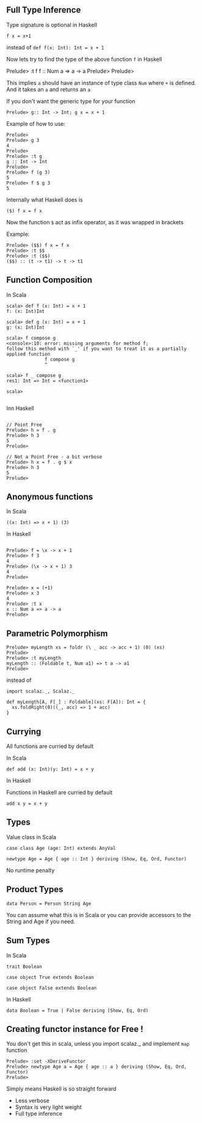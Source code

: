 ## Full Type Inference
Type signature is optional in Haskell

`f x = x+1`

instead of `def f(x: Int): Int = x + 1`

Now lets try to find the type of the above function `f` in Haskell

Prelude> :t f
f :: Num a => a -> a
Prelude>
Prelude>

This implies `a` should have an instance of type class `Num` where `+` is defined.
And it takes an `a` and returns an `a`

If you don't want the generic type for your function

`Prelude> g:: Int -> Int; g x = x + 1`

Example of how to use:

```
Prelude>
Prelude> g 3
4
Prelude>
Prelude> :t g
g :: Int -> Int
Prelude>
Prelude> f (g 3)
5
Prelude> f $ g 3
5
```

Internally what Haskell does is

`($) f x = f x`

Now the function `$` act as infix operator, as it was wrapped in brackets

Example:

```
Prelude> ($$) f x = f x
Prelude> :t $$
Prelude> :t ($$)
($$) :: (t -> t1) -> t -> t1

```

## Function Composition

In Scala

```
scala> def f (x: Int) = x + 1
f: (x: Int)Int

scala> def g (x: Int) = x + 1
g: (x: Int)Int

scala> f compose g
<console>:10: error: missing arguments for method f;
follow this method with `_' if you want to treat it as a partially applied function
              f compose g
              ^

scala> f _ compose g
res1: Int => Int = <function1>

scala>


```

Inn Haskell


```

// Point Free
Prelude> h = f . g
Prelude> h 3
5
Prelude>

// Not a Point Free - a bit verbose
Prelude> h x = f . g $ x
Prelude> h 3
5
Prelude>

```


## Anonymous functions

In Scala

```
((x: Int) => x + 1) (3)
```

In Haskell

```

Prelude> f = \x -> x + 1
Prelude> f 3
4
Prelude> (\x -> x + 1) 3
4
Prelude>

Prelude> x = (+1)
Prelude> x 3
4
Prelude> :t x
x :: Num a => a -> a
Prelude>

```


## Parametric Polymorphism

```
Prelude> myLength xs = foldr (\ _ acc -> acc + 1) (0) (xs)
Prelude>
Prelude> :t myLength
myLength :: (Foldable t, Num a1) => t a -> a1
Prelude>

```

instead of


```
import scalaz._, Scalaz._

def myLength[A, F[_] : Foldable](xs: F[A]): Int = {
  xs.foldRight(0)((_, acc) => 1 + acc)
}

```

## Currying

All functions are curried by default

In Scala

```
def add (x: Int)(y: Int) = x + y

```

In Haskell

Functions in Haskell are curried by default

```
add x y = x + y

```


## Types

Value class in Scala

```
case class Age (age: Int) extends AnyVal

```

```
newtype Age = Age { age :: Int } deriving (Show, Eq, Ord, Functor)

```

No runtime penalty


## Product Types

```
data Person = Person String Age

```
You can assume what this is in Scala
or you can provide accessors to the String and Age if you need.

## Sum Types

In Scala

```
trait Boolean

case object True extends Boolean

case object False extends Boolean

```

In Haskell


```
data Boolean = True | False deriving (Show, Eq, Ord)

```

## Creating functor instance for Free !

You don't get this in scala, unless you import scalaz._ and implement `map` function

```
Prelude> :set -XDeriveFunctor
Prelude> newtype Age a = Age { age :: a } deriving (Show, Eq, Ord, Functor)
Prelude>

```

Simply means Haskell is so straight forward

* Less verbose
* Syntax is very light weight
* Full type inference
